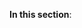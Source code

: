 [//]: # (title: Administrator's Guide)
[//]: # (auxiliary-id: Administrator's Guide)

__In this section__:

<toc/>
